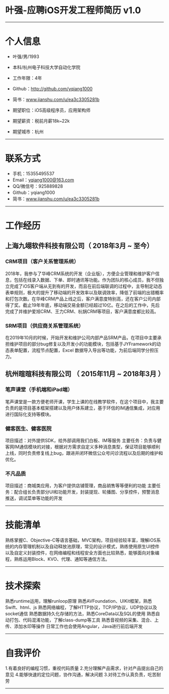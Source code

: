 # 叶强-应聘iOS开发工程师简历 v1.0

---
# 个人信息
 - 叶强/男/1993 
 - 本科/杭州电子科技大学自动化学院 
 - 工作年限：4年
 - Github：http://github.com/yqiang1000
 - 简书：www.jianshu.com/u/ea3c3305281b

 - 期望职位：iOS高级程序员，应用架构师
 - 期望薪资：税前月薪18k~22k
 - 期望城市：杭州
---

# 联系方式
- 手机：15355495537
- Email：yqiang1000@163.com
- QQ/微信号：925889828
- Github：yqiang1000
- 简书：www.jianshu.com/u/ea3c3305281b
---

# 工作经历
## 上海九翊软件科技有限公司（ 2018年3月 ~ 至今）
### CRM项目（客户关系管理系统）
2018年，我参与了华峰CRM系统的开发（企业版），方便企业管理和维护客户信息，包括在线录入数据、下单、即时通讯等功能。作为团队的核心成员，我不但独立完成了iOS客户端从无到有的开发，而且在前后端联调的过程中，主导制定动态表单规则，极大的提升了移动端的开发效率以及联调效率，降低了前端的出错概率和打包次数。在华峰CRM产品上线之后，客户满意度特别高，还在客户公司内部得了奖。截止19年年底，移动端交易金额已经超过10亿。在之后的工作中，先后完成了并维护爱旭CRM、王力CRM、杭锅CRM等项目，客户满意度都比较高。

### SRM项目（供应商关系管理系统）
在2019年10月的时候，开始开发和维护公司内部产品SRM产品，在项目中主要承担维护项目的部分bug修复以及开发小的功能模块，包括基于JYFramework的动态表单配置，流程节点配置，Excel 数据导入导出等功能，为前后端同学分担压力。

## 杭州暄暄科技有限公司 （ 2015年11月 ~ 2018年3月 ）

### 笔声课堂（手机端和iPad端）
笔声课堂是一款方便老师开课，学生上课的在线教学软件，在这个项目中，我主要负责的是项目基本框架搭建以及用户体系建立，基于环信的IM通信集成，对应用进行国际化支持等模块。

### 健客医生、健客医院
项目描述：对外提供SDK，给外部调用我们白板、IM等服务
主要任务：负责与健客网IM通信模块的对接，根据对方需求自定义多种消息类型，保证项目能够顺利上线，同时负责修复线上bug，跟进并闭环微信公众号问诊流程以及后期的维护和优化。

### 不凡品质
项目描述：商城类应用，为客户提供店铺管理，商品销售等等便利的功能
主要任务：配合组长负责部分UI和功能开发，封装提现、轮播图、分享控件，预警消息推送，调试菜单等功能的开发

---

# 技能清单
熟练掌握C、Objective-C等语言基础，MVC架构，项目经验较丰富，理解iOS系统的内存管理机制以及自动释放池原理，常见的设计模式，熟练使用原生UI控件以及自定义封装控件，在网络编程和线程安全方面也比较熟悉，能够面向对象编程，熟练运用Block、KVO、代理、通知等通信方法。

---

# 技术探索

熟悉runtime运用，理解runloop原理
熟悉AVFoundation、UIKit框架，熟悉Swift、html、js
熟悉网络编程，了解HTTP协议，TCP/IP协议，UDP协议以及socket通信
熟悉数据持久化存储的方法，熟悉CoreData以及SQL的使用
熟悉自动打包、代码混淆功能，了解class-dump等工具
熟悉音视频的采集、混合、上传、添加水印等操作
日常工作也会使用Angular，Java进行前后端开发

---

# 自我评价
1.有着良好的编程习惯，重视代码质量
2.充分理解产品需求，针对产品提出自己的意见
4.能够快速的定位问题，协作沟通，解决问题
3.对待工作认真负责，吃苦耐劳

---

